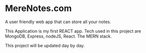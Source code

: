 # MereNotes.com
A user friendly web app that can store all your notes.

This Application is my first REACT app.
Tech used in this project are MongoDB, Express, nodeJS, React.
The MERN stack.

This project will be updated day by day.
